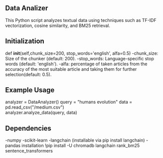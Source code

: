 ## Data Analizer 
This Python script analyzes textual data using techniques such as TF-IDF vectorization, cosine similarity, and BM25 retrieval.

## Initialization
def __init__(self,chunk_size=200, stop_words='english', alfa=0.5)
-chunk_size: Size of the chunker (default: 200).
-stop_words: Language-specific stop words (default: 'english').
-alfa: percentage of taken articles from the accuracy of the most suitable article and taking them for further selection(default: 0.5).

## Example Usage
analyzer = DataAnalyzer()
query = "humans evolution" 
data = pd.read_csv("/medium.csv")  
analyzer.analyze_data(query, data)

## Dependencies
-numpy
-scikit-learn
-langchain (installable via pip install langchain)
-pandas
installation !pip install -U chromadb langchain  rank_bm25 sentence_transformers

